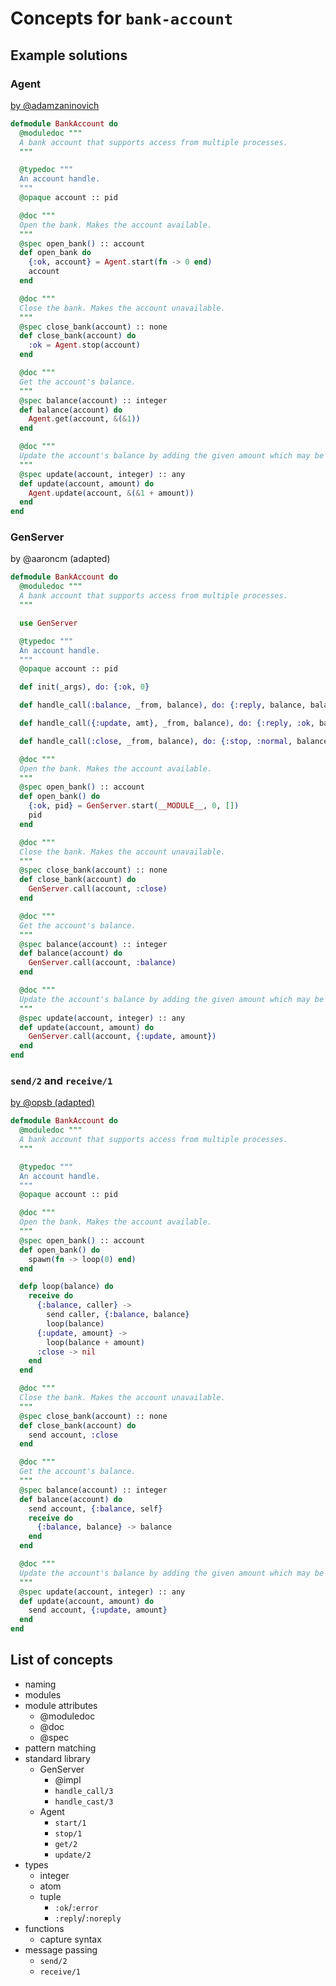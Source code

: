 # Concepts for `bank-account`

## Example solutions

### Agent

[by @adamzaninovich](https://exercism.org/tracks/elixir/exercises/bank-account/solutions/adamzaninovich)

```elixir
defmodule BankAccount do
  @moduledoc """
  A bank account that supports access from multiple processes.
  """

  @typedoc """
  An account handle.
  """
  @opaque account :: pid

  @doc """
  Open the bank. Makes the account available.
  """
  @spec open_bank() :: account
  def open_bank do
    {:ok, account} = Agent.start(fn -> 0 end)
    account
  end

  @doc """
  Close the bank. Makes the account unavailable.
  """
  @spec close_bank(account) :: none
  def close_bank(account) do
    :ok = Agent.stop(account)
  end

  @doc """
  Get the account's balance.
  """
  @spec balance(account) :: integer
  def balance(account) do
    Agent.get(account, &(&1))
  end

  @doc """
  Update the account's balance by adding the given amount which may be negative.
  """
  @spec update(account, integer) :: any
  def update(account, amount) do
    Agent.update(account, &(&1 + amount))
  end
end
```

### GenServer

by @aaroncm (adapted)

```elixir
defmodule BankAccount do
  @moduledoc """
  A bank account that supports access from multiple processes.
  """

  use GenServer

  @typedoc """
  An account handle.
  """
  @opaque account :: pid

  def init(_args), do: {:ok, 0}

  def handle_call(:balance, _from, balance), do: {:reply, balance, balance}

  def handle_call({:update, amt}, _from, balance), do: {:reply, :ok, balance + amt}

  def handle_call(:close, _from, balance), do: {:stop, :normal, balance}

  @doc """
  Open the bank. Makes the account available.
  """
  @spec open_bank() :: account
  def open_bank() do
    {:ok, pid} = GenServer.start(__MODULE__, 0, [])
    pid
  end

  @doc """
  Close the bank. Makes the account unavailable.
  """
  @spec close_bank(account) :: none
  def close_bank(account) do
    GenServer.call(account, :close)
  end

  @doc """
  Get the account's balance.
  """
  @spec balance(account) :: integer
  def balance(account) do
    GenServer.call(account, :balance)
  end

  @doc """
  Update the account's balance by adding the given amount which may be negative.
  """
  @spec update(account, integer) :: any
  def update(account, amount) do
    GenServer.call(account, {:update, amount})
  end
end
```

### `send/2` and `receive/1`

[by @opsb (adapted)](https://exercism.org/tracks/elixir/exercises/bank-account/solutions/opsb)

```elixir
defmodule BankAccount do
  @moduledoc """
  A bank account that supports access from multiple processes.
  """

  @typedoc """
  An account handle.
  """
  @opaque account :: pid

  @doc """
  Open the bank. Makes the account available.
  """
  @spec open_bank() :: account
  def open_bank() do
    spawn(fn -> loop(0) end)
  end

  defp loop(balance) do
    receive do
      {:balance, caller} ->
        send caller, {:balance, balance}
        loop(balance)
      {:update, amount} ->
        loop(balance + amount)
      :close -> nil
    end
  end

  @doc """
  Close the bank. Makes the account unavailable.
  """
  @spec close_bank(account) :: none
  def close_bank(account) do
    send account, :close
  end

  @doc """
  Get the account's balance.
  """
  @spec balance(account) :: integer
  def balance(account) do
    send account, {:balance, self}
    receive do
      {:balance, balance} -> balance
    end
  end

  @doc """
  Update the account's balance by adding the given amount which may be negative.
  """
  @spec update(account, integer) :: any
  def update(account, amount) do
    send account, {:update, amount}
  end
end
```

## List of concepts

- naming
- modules
- module attributes
  - @moduledoc
  - @doc
  - @spec
- pattern matching
- standard library
  - GenServer
    - @impl
    - `handle_call/3`
    - `handle_cast/3`
  - Agent
    - `start/1`
    - `stop/1`
    - `get/2`
    - `update/2`
- types
  - integer
  - atom
  - tuple
    - `:ok`/`:error`
    - `:reply`/`:noreply`
- functions
  - capture syntax
- message passing
  - `send/2`
  - `receive/1`
